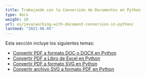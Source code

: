 ```yaml
---
title: Trabajando con la Conversión de Documentos en Python
type: docs
weight: 10
url: es/java/working-with-document-conversion-in-python/
lastmod: "2021-06-05"
---
```


Esta sección incluye los siguientes temas:

- [Convertir PDF a formato DOC o DOCX en Python](/pdf/java/convert-pdf-to-doc-or-docx-format-in-python/)
- [Convertir PDF a Libro de Excel en Python](/pdf/java/convert-pdf-to-excel-workbook-in-python/)
- [Convertir PDF a formato SVG en Python](/pdf/java/convert-pdf-to-svg-format-in-python/)
- [Convertir archivo SVG a formato PDF en Python](/pdf/java/convert-svg-file-to-pdf-format-in-python/)